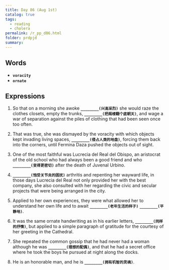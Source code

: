 ```yaml
---
title: Day 86 (Aug 1st)
catalog: true
tags: 
  - reading
  - cholera
permalink: /r_pp_d86.html
folder: prdpjd
summary: 
---
```


## Words

-   <b data-toggle="tooltip" data-original-title="{{site.data.glossary.voracity}}">`voracity`</b>
-   <b data-toggle="tooltip" data-original-title="{{site.data.glossary.ornate}}">`ornate`</b>



## Expressions

1.  So that on a morning she awoke <b data-toggle="tooltip" data-original-title="{{site.data.answers.86_a}}">`________(兴高采烈)`</b> she would raze the clothes closets, empty the trunks, <b data-toggle="tooltip" data-original-title="{{site.data.answers.86_a2}}">`________(把阁楼翻个底朝天)`</b>, and wage a war of separation against the piles of clothing that had been seen once too often.

2.  That was true, she was dismayed by the voracity with which objects kept invading living spaces, <b data-toggle="tooltip" data-original-title="{{site.data.answers.86_b}}">`________(侵占人类的地盘)`</b>, forcing them back into the corners, until Fermina Daza pushed the objects out of sight.

3.  One of the most faithful was Lucrecia del Real del Obispo, an aristocrat of the old school who had always been a good friend and who <b data-toggle="tooltip" data-original-title="{{site.data.answers.86_c}}">`________(变得更密切)`</b> after the death of Juvenal Urbino.

4.  <b data-toggle="tooltip" data-original-title="{{site.data.answers.86_d}}">`________(饱受关节炎的困扰)`</b> arthritis and repenting her wayward life, in those days Lucrecia del Real not only provided her with the best company, she also consulted with her regarding the civic and secular projects that were being arranged in the city.

5.  Applied to her own experiences, they were what allowed her to understand her own life and to await <b data-toggle="tooltip" data-original-title="{{site.data.answers.86_e}}">`________(老年生活的样子)`</b> <b data-toggle="tooltip" data-original-title="{{site.data.answers.86_e2}}">`________(平静地)`</b>.

6.  It was the same ornate handwriting as in his earlier letters, <b data-toggle="tooltip" data-original-title="{{site.data.answers.86_f}}">`________(同样的抒情)`</b>, but applied to a simple paragraph of gratitude for the courtesy of her greeting in the Cathedral.

7.  She repeated the common gossip that he had never had a woman although he was <b data-toggle="tooltip" data-original-title="{{site.data.answers.86_g}}">`________(理想的配偶)`</b>, and that he had a secret office where he took the boys he pursued at night along the docks.

8.  He is an honorable man, and he is <b data-toggle="tooltip" data-original-title="{{site.data.answers.86_h}}">`________(拥有机智的灵魂)`</b>.


